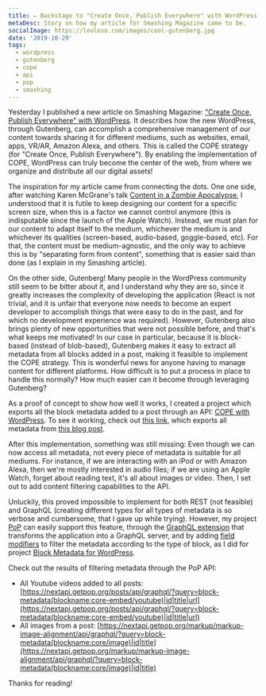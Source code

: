 ```yaml
---
title: ✏️ Backstage to "Create Once, Publish Everywhere" with WordPress
metaDesc: Story on how my article for Smashing Magazine came to be.
socialImage: https://leoloso.com/images/cool-gutenberg.jpg
date: '2019-10-29'
tags:
  - wordpress
  - gutenberg
  - cope
  - api
  - pop
  - smashing
---
```


Yesterday I published a new article on Smashing Magazine: ["Create Once, Publish Everywhere" with WordPress](https://www.smashingmagazine.com/2019/10/create-once-publish-everywhere-wordpress/). It describes how the new WordPress, through Gutenberg, can accomplish a comprehensive management of our content towards sharing it for different mediums, such as websites, email, apps, VR/AR, Amazon Alexa, and others. This is called the COPE strategy (for "Create Once, Publish Everywhere"). By enabling the implementation of COPE, WordPress can truly become the center of the web, from where we organize and distribute all our digital assets!

The inspiration for my article came from connecting the dots. One one side, after watching Karen McGrane's talk [Content in a Zombie Apocalypse](https://karenmcgrane.com/talks/content-in-a-zombie-apocalypse/), I understood that it is futile to keep designing our content for a specific screen size, when this is a factor we cannot control anymore (this is indisputable since the launch of the Apple Watch). Instead, we must plan for our content to adapt itself to the medium, whichever the medium is and whichever its qualities (screen-based, audio-based, goggle-based, etc). For that, the content must be medium-agnostic, and the only way to achieve this is by "separating form from content", something that is easier said than done (as I explain in my Smashing article).

On the other side, Gutenberg! Many people in the WordPress community still seem to be bitter about it, and I understand why they are so, since it greatly increases the complexity of developing the application (React is not trivial, and it is unfair that everyone now needs to become an expert developer to accomplish things that were easy to do in the past, and for which no development experience was required). However, Gutenberg also brings plenty of new opportunities that were not possible before, and that's what keeps me motivated! In our case in particular, because it is block-based (instead of blob-based), Gutenberg makes it easy to extract all metadata from all blocks added in a post, making it feasible to implement the COPE strategy. This is wonderful news for anyone having to manage content for different platforms. How difficult is to put a process in place to handle this normally? How much easier can it become through leveraging Gutenberg?

As a proof of concept to show how well it works, I created a project which exports all the block metadata added to a post through an API: [COPE with WordPress](https://github.com/leoloso/cope-with-wp). To see it working, check out [this link](https://nextapi.getpop.org/wp-json/block-metadata/v1/data/1499), which exports all metadata from [this blog post](https://nextapi.getpop.org/posts/cope-with-wordpress-post-demo-containing-plenty-of-blocks/).

After this implementation, something was still missing: Even though we can now access all metadata, not every piece of metadata is suitable for all mediums. For instance, if we are interacting with an iPod or with Amazon Alexa, then we're mostly interested in audio files; if we are using an Apple Watch, forget about reading text, it's all about images or video. Then, I set out to add content filtering capabilities to the API.

Unluckily, this proved impossible to implement for both REST (not feasible) and GraphQL (creating different types for all types of metadata is so verbose and cumbersome, that I gave up while trying). However, my project [PoP](https://github.com/leoloso/PoP) can easily support this feature, through the [GraphQL extension](https://github.com/getpop/api-graphql) that transforms the application into a GraphQL server, and by adding [field modifiers](https://github.com/getpop/field-query#field-arguments) to filter the metadata according to the type of block, as I did for project [Block Metadata for WordPress](https://github.com/leoloso/block-metadata).

Check out the results of filtering metadata through the PoP API:

- All Youtube videos added to all posts: [https://nextapi.getpop.org/posts/api/graphql/?query=block-metadata(blockname:core-embed/youtube)|id|title|url](https://nextapi.getpop.org/posts/api/graphql/?query=block-metadata(blockname:core-embed/youtube)|id|title|url)
- All images from a post: [https://nextapi.getpop.org/markup/markup-image-alignment/api/graphql/?query=block-metadata(blockname:core/image)|id|title](https://nextapi.getpop.org/markup/markup-image-alignment/api/graphql/?query=block-metadata(blockname:core/image)|id|title)

Thanks for reading!